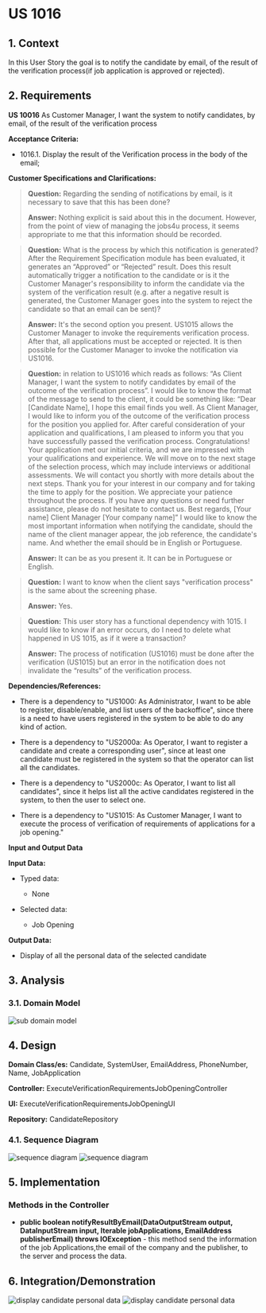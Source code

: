 # US 1016

## 1. Context

In this User Story the goal is to notify the candidate by email, of the result of the verification process(if job application is approved or rejected).

## 2. Requirements

**US 10016** As Customer Manager, I want the system to notify candidates, by email, of the result of the verification process

**Acceptance Criteria:**

- 1016.1. Display the result of the Verification process in the body of the email;



**Customer Specifications and Clarifications:**

> **Question:** Regarding the sending of notifications by email, is it necessary to save that this has been done?
>
> **Answer:** Nothing explicit is said about this in the document. However, from the point of view of managing the jobs4u process, it seems appropriate to me that this information should be recorded.


> **Question:**  What is the process by which this notification is generated? After the Requirement Specification module has been evaluated, 
> it generates an “Approved” or “Rejected” result. Does this result automatically trigger a notification to the candidate or is it the Customer Manager's 
> responsibility to inform the candidate via the system of the verification result (e.g. after a negative result is generated, the Customer Manager goes 
> into the system to reject the candidate so that an email can be sent)?
>
> **Answer:** It's the second option you present. US1015 allows the Customer Manager to invoke the requirements verification process. After that, all applications must be accepted or rejected. It is then possible for the Customer Manager to invoke the notification via US1016.


> **Question:** in relation to US1016 which reads as follows: “As Client Manager, I want the system to notify candidates by email of the outcome of the verification process”. 
> I would like to know the format of the message to send to the client, it could be something like: “Dear [Candidate Name], I hope this email finds you well. 
> As Client Manager, I would like to inform you of the outcome of the verification process for the position you applied for. 
> After careful consideration of your application and qualifications, I am pleased to inform you that you have successfully passed the verification process. 
> Congratulations! Your application met our initial criteria, and we are impressed with your qualifications and experience. 
> We will move on to the next stage of the selection process, which may include interviews or additional assessments. 
> We will contact you shortly with more details about the next steps. Thank you for your interest in our company and for taking the time to apply for the position. 
> We appreciate your patience throughout the process. If you have any questions or need further assistance, please do not hesitate to contact us. 
> Best regards, [Your name] Client Manager [Your company name]” I would like to know the most important information when notifying the candidate, should the name of the 
> client manager appear, the job reference, the candidate's name. And whether the email should be in English or Portuguese.
>
> **Answer:** It can be as you present it. It can be in Portuguese or English.


> **Question:** I want to know when the client says "verification process" is the same about the screening phase.
>
> **Answer:** Yes.


> **Question:** This user story has a functional dependency with 1015. I would like to know if an error occurs, do I need to delete what happened in US 1015, as if it were a transaction?
>
> **Answer:** The process of notification (US1016) must be done after the verification (US1015) but an error in the notification does not invalidate the “results” of the verification process.


**Dependencies/References:**

* There is a dependency to "US1000: As Administrator, I want to be able to register, disable/enable, and list users of the backoffice", since there is a need to have users registered in the system to be able to do any kind of action.


* There is a dependency to "US2000a:  As Operator, I want to register a candidate and create a corresponding user", since at least one candidate must be registered in the system so that the operator can list all the candidates.


* There is a dependency to "US2000c:  As Operator, I want to list all candidates", since it helps list all the active candidates registered in the system, to then the user to select one.


* There is a dependency to "US1015:  As Customer Manager, I want to execute the process of verification of requirements of applications for a job opening."


**Input and Output Data**

**Input Data:**

* Typed data:
    * None
    

* Selected data:
    * Job Opening


**Output Data:**
* Display of all the personal data of the selected candidate



## 3. Analysis


### 3.1. Domain Model

![sub domain model](us1016_sub_domain_model.svg)

## 4. Design

**Domain Class/es:** Candidate, SystemUser, EmailAddress, PhoneNumber, Name, JobApplication

**Controller:** ExecuteVerificationRequirementsJobOpeningController

**UI:** ExecuteVerificationRequirementsJobOpeningUI

**Repository:**	CandidateRepository


### 4.1. Sequence Diagram

![sequence diagram](us1016_sequence_diagram.svg)
![sequence diagram](us1016_sequence_diagramServer.svg)


## 5. Implementation

### Methods in the Controller

* **public boolean notifyResultByEmail(DataOutputStream output, DataInputStream input,  Iterable<JobApplicationResultDTO> jobApplications, EmailAddress publisherEmail) throws IOException** - this method send the information of the job Applications,the email of the company and the publisher, to the server and process the data.

## 6. Integration/Demonstration

![display candidate personal data](us1016_1.png)
![display candidate personal data](us1016_2.png)
